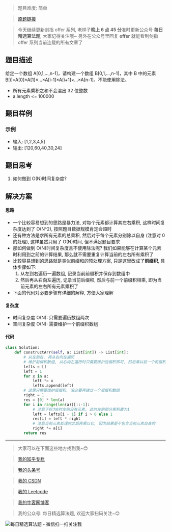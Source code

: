 > 题目难度: 简单

> [原题链接](https://leetcode-cn.com/problems/gou-jian-cheng-ji-shu-zu-lcof/)

> 今天继续更新剑指 offer 系列, 老样子**晚上 6 点 45 分**准时更新公众号 **每日精选算法题**, 大家记得关注哦~ 另外在公众号里回复 **offer** 就能看到剑指 offer 系列当前连载的所有文章了

## 题目描述

给定一个数组 A[0,1,…,n-1]，请构建一个数组 B[0,1,…,n-1]，其中 B 中的元素 B[i]=A[0]×A[1]×…×A[i-1]×A[i+1]×…×A[n-1]。不能使用除法。

- 所有元素乘积之和不会溢出 32 位整数
- a.length <= 100000

## 题目样例

### 示例

- 输入: [1,2,3,4,5]
- 输出: [120,60,40,30,24]

## 题目思考

1. 如何做到 O(N)时间复杂度?

## 解决方案

#### 思路

- 一个比较容易想到的思路是暴力法, 对每个元素都计算其左右乘积, 这样时间复杂度达到了 O(N^2), 按照题目数据规模肯定会超时
- 还有种方法是求所有元素的总乘积, 然后对于每个元素分别除以自身 (注意对 0 的处理), 这样虽然只用了 O(N)时间, 但不满足题目要求
- 那如何做到 O(N)时间复杂度且不使用除法呢? 我们如果能够在计算某个元素时利用到之前的计算结果, 那么就不需要重复计算当前的左右所有乘积了
- 比较容易想到的思路就是类似前缀和的预处理方案, 只是这里改成了**前缀积**, 具体步骤如下:
  1. 从左到右遍历一遍数组, 记录当前前缀积并保存到数组中
  2. 然后再从右向左遍历, 记录当前后缀积, 然后与前一个前缀积相乘, 即为当前元素的左右所有元素乘积了
- 下面的代码对必要步骤有详细的解释, 方便大家理解

#### 复杂度

- 时间复杂度 O(N): 只需要遍历数组两次
- 空间复杂度 O(N): 需要维护一个前缀积数组

#### 代码

```python
class Solution:
    def constructArr(self, a: List[int]) -> List[int]:
        # 从左到右, 再从右向左遍历
        # 维护前缀积数组, 从右向左遍历时只需要维护后缀积即可, 然后乘以前一个前缀积, 其结果即为当前元素的左右元素乘积
        lefts = []
        left = 1
        for x in a:
            left *= x
            lefts.append(left)
        # 这里只需要维护后缀积, 没必要再建立一个后缀积数组
        right = 1
        res = [0] * len(a)
        for i in range(len(a))[::-1]:
            # 注意下标为0时左侧没有元素, 此时左侧部分乘积置为1
            left = lefts[i - 1] if i > 0 else 1
            res[i] = left * right
            # 注意当前元素处理完之后再乘以它, 因为结果是不包含当前元素自身的
            right *= a[i]
        return res
```

---

> 大家可以在下面这些地方找到我~😊

> [我的知乎专栏](https://zhuanlan.zhihu.com/c_1242508721932464128)

> [我的头条号](https://www.toutiao.com/c/user/1090304683804520/#mid=1671643017345028)

> [我的 CSDN](https://me.csdn.net/zjulyx1993)

> [我的 Leetcode](https://leetcode-cn.com/u/suibianfahui/)

> [我的牛客网博客](https://blog.nowcoder.net/zjulyx)

> 我的公众号: 每日精选算法题, 欢迎大家扫码关注~😊

![每日精选算法题 - 微信扫一扫关注我](https://mmbiz.qpic.cn/mmbiz_jpg/1KjZicMlYPMgZWmoL4eYcs6UcfmvsetDWME2YJyaCp9oT9z3U573FWENBNhyOByxYI0epew6O37hiaOhdh90QeJg/640?wx_fmt=jpeg&tp=webp&wxfrom=5&wx_lazy=1&wx_co=1)
